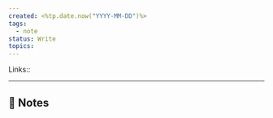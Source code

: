 ```yaml
---
created: <%tp.date.now("YYYY-MM-DD")%>
tags:
  - note
status: Write
topics:
---
```

Links:: 

---

## 📝 Notes





